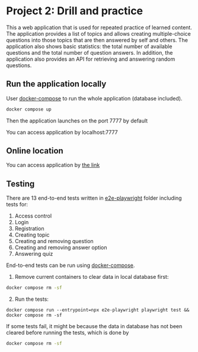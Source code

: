 # Project 2: Drill and practice

This a web application that is used for repeated practice of learned content. The application provides a list of topics and allows creating multiple-choice questions into those topics that are then answered by self and others. The application also shows basic statistics: the total number of available questions and the total number of question answers. In addition, the application also provides an API for retrieving and answering random questions.

## Run the application locally

User [docker-compose](https://docs.docker.com/compose/install/) to run the whole application (database included).

```bash
docker compose up
```

Then the application launches on the port 7777 by default

You can access application by localhost:7777

## Online location

You can access application by [the link](https://drill-and-practice-orse.onrender.com/)

## Testing

There are 13 end-to-end tests written in [e2e-playwright](e2e-playwright) folder including tests for:
1. Access control
2. Login
3. Registration
4. Creating topic
5. Creating and removing question
6. Creating and removing answer option
7. Answering quiz

End-to-end tests can be run using [docker-compose](https://docs.docker.com/compose/install/).
1. Remove current containers to clear data in local database first:
```bash
docker compose rm -sf
```
2. Run the tests:
```bassh
docker compose run --entrypoint=npx e2e-playwright playwright test && docker compose rm -sf
```

If some tests fail, it might be because the data in database has not been cleared before running the tests, which is done by 
```bash
docker compose rm -sf
```

